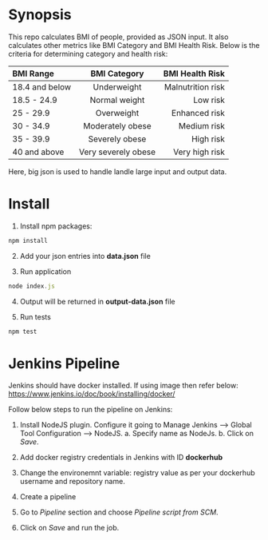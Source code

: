 # Synopsis
This repo calculates BMI of people, provided as JSON input. It also calculates other metrics like BMI Category and BMI Health Risk. Below is the criteria for determining category and health risk:

| BMI Range | BMI Category | BMI Health Risk |
| :---         |     :---:      |          ---: |
| 18.4 and below   | Underweight     | Malnutrition risk    |
| 18.5 - 24.9     | Normal weight       | Low risk      |
| 25 - 29.9   | Overweight     | Enhanced risk    |
| 30 - 34.9   | Moderately obese     | Medium risk    |
| 35 - 39.9   | Severely obese     | High risk    |
| 40 and above   | Very severely obese     | Very high risk    |

Here, big json is used to handle landle large input and output data.

# Install

1. Install npm packages:
```js
npm install
```

2. Add your json entries into **data.json** file

3. Run application
```js
node index.js
```

4. Output will be returned in **output-data.json** file

5. Run tests
```js
npm test
```

# Jenkins Pipeline
Jenkins should have docker installed. If using image then refer below:
https://www.jenkins.io/doc/book/installing/docker/

Follow below steps to run the pipeline on Jenkins:


1. Install NodeJS plugin. Configure it going to Manage Jenkins --> Global Tool Configuration --> NodeJS.
    a. Specify name as NodeJs.
    b. Click on *Save*.

2. Add docker registry credentials in Jenkins with ID **dockerhub**

3. Change the environemnt variable: registry value as per your dockerhub username and repository name.
   
4. Create a pipeline

5. Go to *Pipeline* section and choose *Pipeline script from SCM*.

6. Click on *Save* and run the job.

